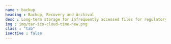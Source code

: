 ```yaml
---
name : backup
heading : Backup, Recovery and Archival
desc : Long-term storage for infrequently accessed files for regulatory, compliance, disaster recover, or archival purposes.
img : img/tar-ico-cloud-time-new.png
class : "tab"
isActive : false
---
```

